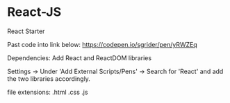 # React-JS
React Starter

Past code into link below:
https://codepen.io/sgrider/pen/yRWZEq

Dependencies:
Add React and ReactDOM libraries

Settings -> Under 'Add External Scripts/Pens' -> Search for 'React' and add the two libraries accordingly.

file extensions:
.html
.css
.js
